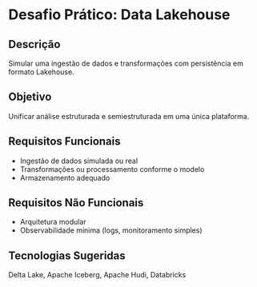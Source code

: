 # Desafio Prático: Data Lakehouse

## Descrição
Simular uma ingestão de dados e transformações com persistência em formato Lakehouse.

## Objetivo
Unificar análise estruturada e semiestruturada em uma única plataforma.

## Requisitos Funcionais
- Ingestão de dados simulada ou real
- Transformações ou processamento conforme o modelo
- Armazenamento adequado

## Requisitos Não Funcionais
- Arquitetura modular
- Observabilidade mínima (logs, monitoramento simples)

## Tecnologias Sugeridas
Delta Lake, Apache Iceberg, Apache Hudi, Databricks
